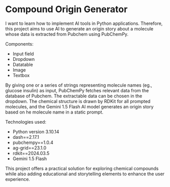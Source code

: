 # Compound Origin Generator

I want to learn how to implement AI tools in Python applications. Therefore, this project aims to use AI to generate an origin story about a molecule whose data is extracted from Pubchem using PubChemPy.

Components:
- Input field
- Dropdown
- Datatable
- Image
- Textbox

By giving one or a series of strings representing molecule names (eg., glucose insulin) as input, PubChemPy fetches relevant data from the database of Pubchem. The extractable data can be chosen in the dropdown.
The chemical structure is drawn by RDKit for all prompted molecules, and the Gemini 1.5 Flash AI model generates an origin story based on he molecule name in a static prompt.

Technologies used:

- Python version 3.10.14
- dash==2.17.1
- pubchempy==1.0.4
- ag-grid==23.1.0
- rdkit==2024.03.5
- Gemini 1.5 Flash

This project offers a practical solution for exploring chemical compounds while also adding educational and storytelling elements to enhance the user experience.
